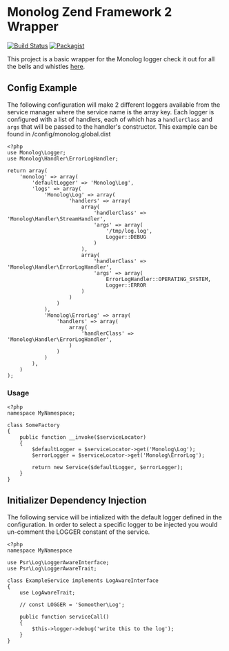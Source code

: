 # Monolog Zend Framework 2 Wrapper

[![Build Status](https://travis-ci.org/ebittleman/monolog-zf2.svg?branch=master)](https://travis-ci.org/ebittleman/monolog-zf2) [![Packagist](https://img.shields.io/packagist/v/ebittleman/monolog-zf2.svg)](https://packagist.org/packages/ebittleman/monolog-zf2)

This project is a basic wrapper for the Monolog logger check it out for all the
bells and whistles [here](https://github.com/Seldaek/monolog).

## Config Example

The following configuration will make 2 different loggers available from the 
service manager where the service name is the array key. Each logger is 
configured with a list of handlers, each of which has a `handlerClass` and 
`args` that will be passed to the handler's constructor. This example can be 
found in <MonlogZf2VendorPath>/config/monolog.global.dist

    <?php
    use Monolog\Logger;
    use Monolog\Handler\ErrorLogHandler;
    
    return array(
        'monolog' => array(
            'defaultLogger' => 'Monolog\Log',
            'logs' => array(
                'Monolog\Log' => array(
                        'handlers' => array(
                            array(
                                'handlerClass' => 'Monolog\Handler\StreamHandler',
                                'args' => array(
                                    '/tmp/log.log',
                                    Logger::DEBUG
                                )
                            ),
                            array(
                                'handlerClass' => 'Monolog\Handler\ErrorLogHandler',
                                'args' => array(
                                    ErrorLogHandler::OPERATING_SYSTEM,
                                    Logger::ERROR
                            )
                        )
                    )
                ),
                'Monolog\ErrorLog' => array(
                    'handlers' => array(
                        array(
                            'handlerClass' => 'Monolog\Handler\ErrorLogHandler',
                        )
                    )
                )
            ),
        )
    );

### Usage

    <?php
    namespace MyNamespace;
    
    class SomeFactory
    {
        public function __invoke($serviceLocator)
        {
            $defaultLogger = $serviceLocator->get('Monolog\Log');
            $errorLogger = $serviceLocator->get('Monolog\ErrorLog');
    
            return new Service($defaultLogger, $errorLogger);
        }
    }

## Initializer Dependency Injection

The following service will be intialized with the default logger defined in the
configuration. In order to select a specific logger to be injected you would
un-comment the LOGGER constant of the service.

    <?php
    namespace MyNamespace
    
    use Psr\Log\LoggerAwareInterface;
    use Psr\Log\LoggerAwareTrait;
    
    class ExampleService implements LogAwareInterface
    {
        use LogAwareTrait;
    
        // const LOGGER = 'Someother\Log';
    
        public function serviceCall()
        {
            $this->logger->debug('write this to the log');
        }
    }


